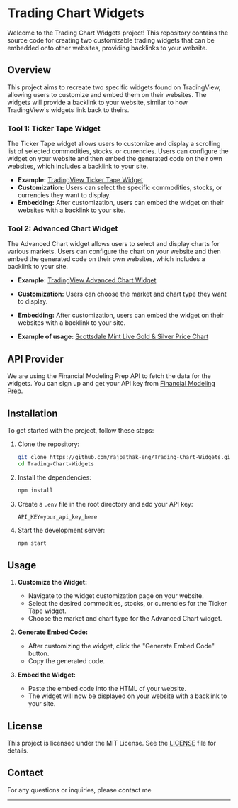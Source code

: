 # Trading Chart Widgets

Welcome to the Trading Chart Widgets project! This repository contains the source code for creating two customizable trading widgets that can be embedded onto other websites, providing backlinks to your website.

## Overview

This project aims to recreate two specific widgets found on TradingView, allowing users to customize and embed them on their websites. The widgets will provide a backlink to your website, similar to how TradingView's widgets link back to theirs.

### Tool 1: Ticker Tape Widget

The Ticker Tape widget allows users to customize and display a scrolling list of selected commodities, stocks, or currencies. Users can configure the widget on your website and then embed the generated code on their own websites, which includes a backlink to your site.

- **Example:** [TradingView Ticker Tape Widget](https://www.tradingview.com/widget/ticker-tape/#:~:text=Use%20the%20field%20called%20full,to%20your%20individual%20chart%20pages.)
- **Customization:** Users can select the specific commodities, stocks, or currencies they want to display.
- **Embedding:** After customization, users can embed the widget on their websites with a backlink to your site.

### Tool 2: Advanced Chart Widget

The Advanced Chart widget allows users to select and display charts for various markets. Users can configure the chart on your website and then embed the generated code on their own websites, which includes a backlink to your site.

- **Example:** [TradingView Advanced Chart Widget](https://www.tradingview.com/widget/advanced-chart/)
- **Customization:** Users can choose the market and chart type they want to display.
- **Embedding:** After customization, users can embed the widget on their websites with a backlink to your site.

- **Example of usage:** [Scottsdale Mint Live Gold & Silver Price Chart](https://www.scottsdalemint.com/live-gold-silver-price-chart/)

## API Provider

We are using the Financial Modeling Prep API to fetch the data for the widgets. You can sign up and get your API key from [Financial Modeling Prep](https://site.financialmodelingprep.com/).

## Installation

To get started with the project, follow these steps:

1. Clone the repository:
    ```bash
    git clone https://github.com/rajpathak-eng/Trading-Chart-Widgets.git
    cd Trading-Chart-Widgets
    ```

2. Install the dependencies:
    ```bash
    npm install
    ```

3. Create a `.env` file in the root directory and add your API key:
    ```env
    API_KEY=your_api_key_here
    ```

4. Start the development server:
    ```bash
    npm start
    ```

## Usage

1. **Customize the Widget:**
    - Navigate to the widget customization page on your website.
    - Select the desired commodities, stocks, or currencies for the Ticker Tape widget.
    - Choose the market and chart type for the Advanced Chart widget.

2. **Generate Embed Code:**
    - After customizing the widget, click the "Generate Embed Code" button.
    - Copy the generated code.

3. **Embed the Widget:**
    - Paste the embed code into the HTML of your website.
    - The widget will now be displayed on your website with a backlink to your site.

## License

This project is licensed under the MIT License. See the [LICENSE](LICENSE) file for details.

## Contact

For any questions or inquiries, please contact me

---
